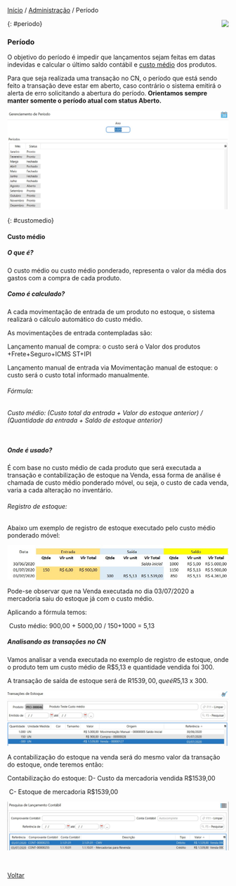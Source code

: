 [Início](index.md) / [Administração](administracao.md) / Período

<a href="http://docs.continentenuvem.com.br/dicas.html#dicas"><img align="right" src="http://docs.continentenuvem.com.br/images/dicas.png"></a>

{: #periodo}

### Período

O objetivo do período é impedir que lançamentos sejam feitas em datas indevidas e calcular o último saldo contábil e [custo médio](administracao_periodo.md#customedio) dos produtos.

Para que seja realizada uma transação no CN, o período que está sendo feito a transação deve estar em aberto, caso contrário o sistema emitirá o alerta de erro solicitando a abertura do período. **Orientamos sempre manter somente o período atual com status Aberto.**

![](images/administracao_gerenciamento_periodo.jpg)



{: #customedio}

#### Custo médio

##### O que é?

O custo médio ou custo médio ponderado, representa o valor da média dos gastos com a compra de cada produto. 

##### Como é calculado?

A cada movimentação de entrada de um produto no estoque, o sistema realizará o cálculo automático do custo médio.

As movimentações de entrada contempladas são:

Lançamento manual de compra: o custo será o Valor dos produtos +Frete+Seguro+ICMS ST+IPI

Lançamento manual de entrada via Movimentação manual de estoque: o custo será o custo total informado manualmente.

###### *Fórmula:* 

*Custo médio: (Custo total da entrada + Valor do estoque anterior) / (Quantidade da entrada + Saldo de estoque anterior)*

​                          

##### Onde é usado?

É com base no custo médio de cada produto que será executada a transação e contabilização de estoque na Venda, essa forma de análise é chamada de custo médio ponderado móvel, ou seja, o custo de cada venda, varia a cada alteração no inventário.

###### *Registro de estoque:*

Abaixo um exemplo de registro de estoque executado pelo custo médio ponderado móvel:

![](images/administracao_gerenciamento_periodo_registro_estoque.jpg)

Pode-se observar que na Venda executada no dia 03/07/2020 a mercadoria saiu do estoque já com o custo médio.

Aplicando a fórmula temos:

​                                            Custo médio: 900,00 + 5000,00 / 150+1000 = 5,13

##### Analisando as transações no CN

Vamos analisar a venda executada no exemplo de registro de estoque, onde o produto tem um custo médio de R$5,13 e quantidade vendida foi 300.  

A transação de saída de estoque será de R$1539,00, que é R$5,13 x 300.

![](images/administracao_gerenciamento_periodo_transacoes_estoque.jpg)

A contabilização do estoque na venda será do mesmo valor da transação do estoque, onde teremos então:

 Contabilização do estoque: D- Custo da mercadoria vendida R$1539,00

​                                                   C- Estoque de mercadoria R$1539,00

![](images/administracao_gerenciamento_periodo_lancamento_contabil.jpg)

​                                    



[Voltar](administracao.md)